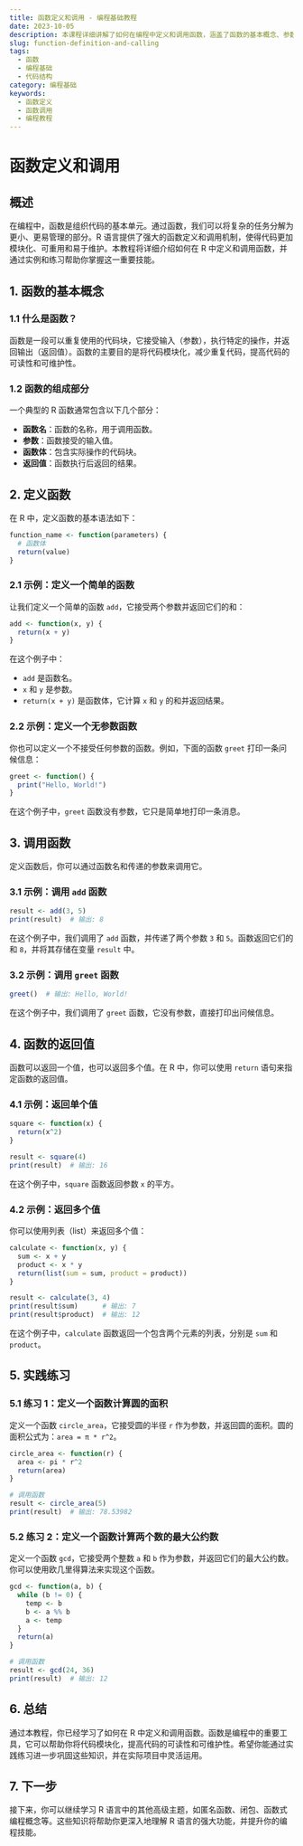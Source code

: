 ```yaml
---
title: 函数定义和调用 - 编程基础教程
date: 2023-10-05
description: 本课程详细讲解了如何在编程中定义和调用函数，涵盖了函数的基本概念、参数传递、返回值以及实际应用场景。
slug: function-definition-and-calling
tags:
  - 函数
  - 编程基础
  - 代码结构
category: 编程基础
keywords:
  - 函数定义
  - 函数调用
  - 编程教程
---
```


# 函数定义和调用

## 概述

在编程中，函数是组织代码的基本单元。通过函数，我们可以将复杂的任务分解为更小、更易管理的部分。R 语言提供了强大的函数定义和调用机制，使得代码更加模块化、可重用和易于维护。本教程将详细介绍如何在 R 中定义和调用函数，并通过实例和练习帮助你掌握这一重要技能。

## 1. 函数的基本概念

### 1.1 什么是函数？

函数是一段可以重复使用的代码块，它接受输入（参数），执行特定的操作，并返回输出（返回值）。函数的主要目的是将代码模块化，减少重复代码，提高代码的可读性和可维护性。

### 1.2 函数的组成部分

一个典型的 R 函数通常包含以下几个部分：

- **函数名**：函数的名称，用于调用函数。
- **参数**：函数接受的输入值。
- **函数体**：包含实际操作的代码块。
- **返回值**：函数执行后返回的结果。

## 2. 定义函数

在 R 中，定义函数的基本语法如下：

```r
function_name <- function(parameters) {
  # 函数体
  return(value)
}
```

### 2.1 示例：定义一个简单的函数

让我们定义一个简单的函数 `add`，它接受两个参数并返回它们的和：

```r
add <- function(x, y) {
  return(x + y)
}
```

在这个例子中：

- `add` 是函数名。
- `x` 和 `y` 是参数。
- `return(x + y)` 是函数体，它计算 `x` 和 `y` 的和并返回结果。

### 2.2 示例：定义一个无参数函数

你也可以定义一个不接受任何参数的函数。例如，下面的函数 `greet` 打印一条问候信息：

```r
greet <- function() {
  print("Hello, World!")
}
```

在这个例子中，`greet` 函数没有参数，它只是简单地打印一条消息。

## 3. 调用函数

定义函数后，你可以通过函数名和传递的参数来调用它。

### 3.1 示例：调用 `add` 函数

```r
result <- add(3, 5)
print(result)  # 输出: 8
```

在这个例子中，我们调用了 `add` 函数，并传递了两个参数 `3` 和 `5`。函数返回它们的和 `8`，并将其存储在变量 `result` 中。

### 3.2 示例：调用 `greet` 函数

```r
greet()  # 输出: Hello, World!
```

在这个例子中，我们调用了 `greet` 函数，它没有参数，直接打印出问候信息。

## 4. 函数的返回值

函数可以返回一个值，也可以返回多个值。在 R 中，你可以使用 `return` 语句来指定函数的返回值。

### 4.1 示例：返回单个值

```r
square <- function(x) {
  return(x^2)
}

result <- square(4)
print(result)  # 输出: 16
```

在这个例子中，`square` 函数返回参数 `x` 的平方。

### 4.2 示例：返回多个值

你可以使用列表（list）来返回多个值：

```r
calculate <- function(x, y) {
  sum <- x + y
  product <- x * y
  return(list(sum = sum, product = product))
}

result <- calculate(3, 4)
print(result$sum)      # 输出: 7
print(result$product)  # 输出: 12
```

在这个例子中，`calculate` 函数返回一个包含两个元素的列表，分别是 `sum` 和 `product`。

## 5. 实践练习

### 5.1 练习 1：定义一个函数计算圆的面积

定义一个函数 `circle_area`，它接受圆的半径 `r` 作为参数，并返回圆的面积。圆的面积公式为：`area = π * r^2`。

```r
circle_area <- function(r) {
  area <- pi * r^2
  return(area)
}

# 调用函数
result <- circle_area(5)
print(result)  # 输出: 78.53982
```

### 5.2 练习 2：定义一个函数计算两个数的最大公约数

定义一个函数 `gcd`，它接受两个整数 `a` 和 `b` 作为参数，并返回它们的最大公约数。你可以使用欧几里得算法来实现这个函数。

```r
gcd <- function(a, b) {
  while (b != 0) {
    temp <- b
    b <- a %% b
    a <- temp
  }
  return(a)
}

# 调用函数
result <- gcd(24, 36)
print(result)  # 输出: 12
```

## 6. 总结

通过本教程，你已经学习了如何在 R 中定义和调用函数。函数是编程中的重要工具，它可以帮助你将代码模块化，提高代码的可读性和可维护性。希望你能通过实践练习进一步巩固这些知识，并在实际项目中灵活运用。

## 7. 下一步

接下来，你可以继续学习 R 语言中的其他高级主题，如匿名函数、闭包、函数式编程概念等。这些知识将帮助你更深入地理解 R 语言的强大功能，并提升你的编程技能。